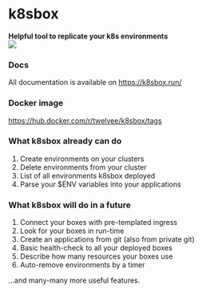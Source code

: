 # k8sbox
**Helpful tool to replicate your k8s environments** <br>
<img src="https://images2.imgbox.com/db/44/P0ALO0l4_o.gif"><br>

### Docs
All documentation is available on https://k8sbox.run/

### Docker image
https://hub.docker.com/r/twelvee/k8sbox/tags

### What k8sbox already can do
1. Create environments on your clusters
2. Delete environments from your cluster
3. List of all environments k8sbox deployed
4. Parse your $ENV variables into your applications

### What k8sbox will do in a future
1. Connect your boxes with pre-templated ingress
2. Look for your boxes in run-time
3. Create an applications from git (also from private git)
4. Basic health-check to all your deployed boxes
5. Describe how many resources your boxes use
6. Auto-remove environments by a timer

...and many-many more useful features.